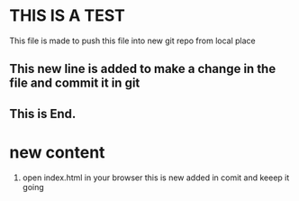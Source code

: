 # THIS IS A TEST
This file is made to push this file into new git repo from local 
place
## This new line is added to make a change in the file and commit it in git

## This is End.
# new content
1. open index.html in your browser
this is new added in comit 
and keeep it going